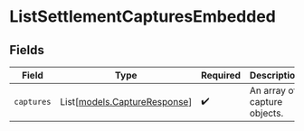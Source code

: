 # ListSettlementCapturesEmbedded


## Fields

| Field                                                        | Type                                                         | Required                                                     | Description                                                  |
| ------------------------------------------------------------ | ------------------------------------------------------------ | ------------------------------------------------------------ | ------------------------------------------------------------ |
| `captures`                                                   | List[[models.CaptureResponse](../models/captureresponse.md)] | :heavy_check_mark:                                           | An array of capture objects.                                 |